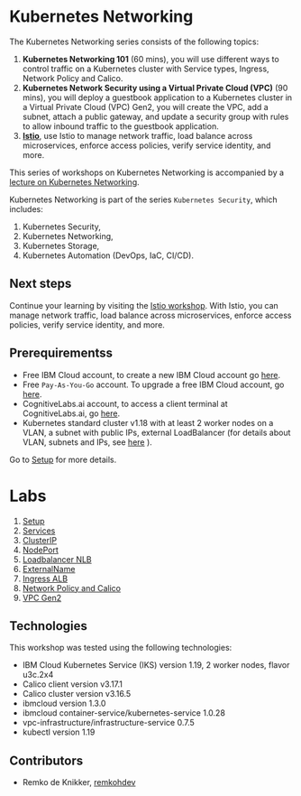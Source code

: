 # Kubernetes Networking

The Kubernetes Networking series consists of the following topics:

1. **Kubernetes Networking 101** (60 mins), you will use different ways to control traffic on a Kubernetes cluster with Service types, Ingress, Network Policy and Calico.
2. **Kubernetes Network Security using a Virtual Private Cloud (VPC)** (90 mins), you will deploy a guestbook application to a Kubernetes cluster in a Virtual Private Cloud (VPC) Gen2, you will create the VPC, add a subnet, attach a public gateway, and update a security group with rules to allow inbound traffic to the guestbook application.
3. **[Istio](https://ibm.github.io/istio101/)**, use Istio to manage network traffic, load balance across microservices, enforce access policies, verify service identity, and more.

This series of workshops on Kubernetes Networking is accompanied by a [lecture on Kubernetes Networking](https://raw.githubusercontent.com/remkohdev/kubernetes-networking/master/pdf/KubernetesNetworking-Lecture.pdf).

Kubernetes Networking is part of the series `Kubernetes Security`, which includes:

1. Kubernetes Security,
2. Kubernetes Networking,
3. Kubernetes Storage,
4. Kubernetes Automation (DevOps, IaC, CI/CD).

## Next steps 

Continue your learning by visiting the [Istio workshop](https://ibm.github.io/istio101/). With Istio, you can manage network traffic, load balance across microservices, enforce access policies, verify service identity, and more.

## Prerequirementss

* Free IBM Cloud account, to create a new IBM Cloud account go [here](https://ibm.github.io/workshop-setup/NEWACCOUNT/).
* Free `Pay-As-You-Go` account. To upgrade a free IBM Cloud account, go [here](https://ibm.github.io/workshop-setup/PAYASYOUGO/).
* CognitiveLabs.ai account, to access a client terminal at CognitiveLabs.ai, go [here](https://ibm.github.io/workshop-setup/COGNITIVECLASS/).
* Kubernetes standard cluster v1.18 with at least 2 worker nodes on a VLAN, a subnet with public IPs, external LoadBalancer (for details about VLAN, subnets and IPs, see [here](https://cloud.ibm.com/docs/containers?topic=containers-subnets) ). 

Go to [Setup](setup.md) for more details.

# Labs

1. [Setup](setup.md)
2. [Services](services.md)
3. [ClusterIP](clusterip.md)
4. [NodePort](nodeport.md)
5. [Loadbalancer NLB](loadbalancer.md)
6. [ExternalName](externalname.md)
7. [Ingress ALB](ingress-alb.md)
8. [Network Policy and Calico](networkpolicy.md) 
9.  [VPC Gen2](vpcgen2.md)

## Technologies

This workshop was tested using the following technologies:

* IBM Cloud Kubernetes Service (IKS) version 1.19, 2 worker nodes, flavor u3c.2x4
* Calico client version v3.17.1
* Calico cluster version v3.16.5
* ibmcloud version 1.3.0
* ibmcloud container-service/kubernetes-service   1.0.28
* vpc-infrastructure/infrastructure-service 0.7.5
* kubectl version 1.19

## Contributors

* Remko de Knikker, [remkohdev](https://github.com/remkohdev)